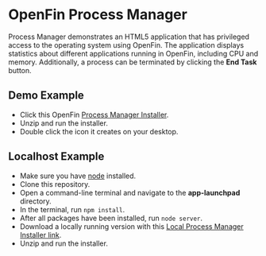# OpenFin Process Manager

Process Manager demonstrates an HTML5 application that has privileged access to the operating system using OpenFin. The application displays statistics about different applications running in OpenFin, including CPU and memory. Additionally, a process can be terminated by clicking the **End Task** button.


## Demo Example
* Click this OpenFin [Process Manager Installer](https://install.openfin.co/download?fileName=ProcessManager&config=https://cdn.openfin.co/demos/process-manager/app.json).
* Unzip and run the installer.
* Double click the icon it creates on your desktop.

## Localhost Example
* Make sure you have [node](https://nodejs.org/en/) installed.
* Clone this repository.
* Open a command-line terminal and navigate to the **app-launchpad** directory.
* In the terminal, run `npm install`.
* After all packages have been installed, run `node server`.
* Download a locally running version with this [Local Process Manager Installer link](https://install.openfin.co/download?fileName=process-manager-local&config=http://localhost:5040/app_local.json).
* Unzip and run the installer.
